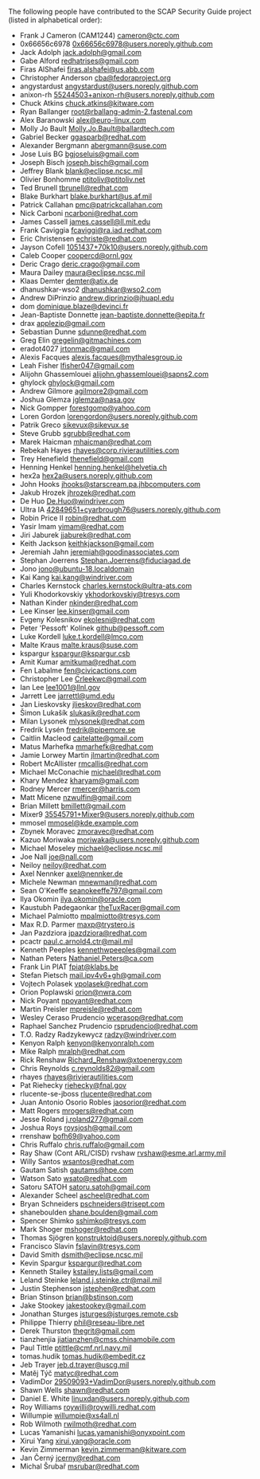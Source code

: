 <!---This file is generated using the contributors.py script. DO NOT MANUALLY EDIT!!!!
Last Modified: 2020-05-15 09:43
--->

The following people have contributed to the SCAP Security Guide project
(listed in alphabetical order):

* Frank J Cameron (CAM1244) <cameron@ctc.com>
* 0x66656c6978 <0x66656c6978@users.noreply.github.com>
* Jack Adolph <jack.adolph@gmail.com>
* Gabe Alford <redhatrises@gmail.com>
* Firas AlShafei <firas.alshafei@us.abb.com>
* Christopher Anderson <cba@fedoraproject.org>
* angystardust <angystardust@users.noreply.github.com>
* anixon-rh <55244503+anixon-rh@users.noreply.github.com>
* Chuck Atkins <chuck.atkins@kitware.com>
* Ryan Ballanger <root@rballang-admin-2.fastenal.com>
* Alex Baranowski <alex@euro-linux.com>
* Molly Jo Bault <Molly.Jo.Bault@ballardtech.com>
* Gabriel Becker <ggasparb@redhat.com>
* Alexander Bergmann <abergmann@suse.com>
* Jose Luis BG <bgjoseluis@gmail.com>
* Joseph Bisch <joseph.bisch@gmail.com>
* Jeffrey Blank <blank@eclipse.ncsc.mil>
* Olivier Bonhomme <ptitoliv@ptitoliv.net>
* Ted Brunell <tbrunell@redhat.com>
* Blake Burkhart <blake.burkhart@us.af.mil>
* Patrick Callahan <pmc@patrickcallahan.com>
* Nick Carboni <ncarboni@redhat.com>
* James Cassell <james.cassell@ll.mit.edu>
* Frank Caviggia <fcaviggi@ra.iad.redhat.com>
* Eric Christensen <echriste@redhat.com>
* Jayson Cofell <1051437+70k10@users.noreply.github.com>
* Caleb Cooper <coopercd@ornl.gov>
* Deric Crago <deric.crago@gmail.com>
* Maura Dailey <maura@eclipse.ncsc.mil>
* Klaas Demter <demter@atix.de>
* dhanushkar-wso2 <dhanushkar@wso2.com>
* Andrew DiPrinzio <andrew.diprinzio@jhuapl.edu>
* dom <dominique.blaze@devinci.fr>
* Jean-Baptiste Donnette <jean-baptiste.donnette@epita.fr>
* drax <applezip@gmail.com>
* Sebastian Dunne <sdunne@redhat.com>
* Greg Elin <gregelin@gitmachines.com>
* eradot4027 <jrtonmac@gmail.com>
* Alexis Facques <alexis.facques@mythalesgroup.io>
* Leah Fisher <lfisher047@gmail.com>
* Alijohn Ghassemlouei <alijohn.ghassemlouei@sapns2.com>
* ghylock <ghylock@gmail.com>
* Andrew Gilmore <agilmore2@gmail.com>
* Joshua Glemza <jglemza@nasa.gov>
* Nick Gompper <forestgomp@yahoo.com>
* Loren Gordon <lorengordon@users.noreply.github.com>
* Patrik Greco <sikevux@sikevux.se>
* Steve Grubb <sgrubb@redhat.com>
* Marek Haicman <mhaicman@redhat.com>
* Rebekah Hayes <rhayes@corp.rivierautilities.com>
* Trey Henefield <thenefield@gmail.com>
* Henning Henkel <henning.henkel@helvetia.ch>
* hex2a <hex2a@users.noreply.github.com>
* John Hooks <jhooks@starscream.pa.jhbcomputers.com>
* Jakub Hrozek <jhrozek@redhat.com>
* De Huo <De.Huo@windriver.com>
* Ultra IA <42849651+cyarbrough76@users.noreply.github.com>
* Robin Price II <robin@redhat.com>
* Yasir Imam <yimam@redhat.com>
* Jiri Jaburek <jjaburek@redhat.com>
* Keith Jackson <keithkjackson@gmail.com>
* Jeremiah Jahn <jeremiah@goodinassociates.com>
* Stephan Joerrens <Stephan.Joerrens@fiduciagad.de>
* Jono <jono@ubuntu-18.localdomain>
* Kai Kang <kai.kang@windriver.com>
* Charles Kernstock <charles.kernstock@ultra-ats.com>
* Yuli Khodorkovskiy <ykhodorkovskiy@tresys.com>
* Nathan Kinder <nkinder@redhat.com>
* Lee Kinser <lee.kinser@gmail.com>
* Evgeny Kolesnikov <ekolesni@redhat.com>
* Peter 'Pessoft' Kolínek <github@pessoft.com>
* Luke Kordell <luke.t.kordell@lmco.com>
* Malte Kraus <malte.kraus@suse.com>
* kspargur <kspargur@kspargur.csb>
* Amit Kumar <amitkuma@redhat.com>
* Fen Labalme <fen@civicactions.com>
* Christopher Lee <Crleekwc@gmail.com>
* Ian Lee <lee1001@llnl.gov>
* Jarrett Lee <jarrettl@umd.edu>
* Jan Lieskovsky <jlieskov@redhat.com>
* Šimon Lukašík <slukasik@redhat.com>
* Milan Lysonek <mlysonek@redhat.com>
* Fredrik Lysén <fredrik@pipemore.se>
* Caitlin Macleod <caitelatte@gmail.com>
* Matus Marhefka <mmarhefk@redhat.com>
* Jamie Lorwey Martin <jlmartin@redhat.com>
* Robert McAllister <rmcallis@redhat.com>
* Michael McConachie <michael@redhat.com>
* Khary Mendez <kharyam@gmail.com>
* Rodney Mercer <rmercer@harris.com>
* Matt Micene <nzwulfin@gmail.com>
* Brian Millett <bmillett@gmail.com>
* Mixer9 <35545791+Mixer9@users.noreply.github.com>
* mmosel <mmosel@kde.example.com>
* Zbynek Moravec <zmoravec@redhat.com>
* Kazuo Moriwaka <moriwaka@users.noreply.github.com>
* Michael Moseley <michael@eclipse.ncsc.mil>
* Joe Nall <joe@nall.com>
* Neiloy <neiloy@redhat.com>
* Axel Nennker <axel@nennker.de>
* Michele Newman <mnewman@redhat.com>
* Sean O'Keeffe <seanokeeffe797@gmail.com>
* Ilya Okomin <ilya.okomin@oracle.com>
* Kaustubh Padegaonkar <theTuxRacer@gmail.com>
* Michael Palmiotto <mpalmiotto@tresys.com>
* Max R.D. Parmer <maxp@trystero.is>
* Jan Pazdziora <jpazdziora@redhat.com>
* pcactr <paul.c.arnold4.ctr@mail.mil>
* Kenneth Peeples <kennethwpeeples@gmail.com>
* Nathan Peters <Nathaniel.Peters@ca.com>
* Frank Lin PIAT <fpiat@klabs.be>
* Stefan Pietsch <mail.ipv4v6+gh@gmail.com>
* Vojtech Polasek <vpolasek@redhat.com>
* Orion Poplawski <orion@nwra.com>
* Nick Poyant <npoyant@redhat.com>
* Martin Preisler <mpreisle@redhat.com>
* Wesley Ceraso Prudencio <wcerasop@redhat.com>
* Raphael Sanchez Prudencio <rsprudencio@redhat.com>
* T.O. Radzy Radzykewycz <radzy@windriver.com>
* Kenyon Ralph <kenyon@kenyonralph.com>
* Mike Ralph <mralph@redhat.com>
* Rick Renshaw <Richard_Renshaw@xtoenergy.com>
* Chris Reynolds <c.reynolds82@gmail.com>
* rhayes <rhayes@rivierautilities.com>
* Pat Riehecky <riehecky@fnal.gov>
* rlucente-se-jboss <rlucente@redhat.com>
* Juan Antonio Osorio Robles <jaosorior@redhat.com>
* Matt Rogers <mrogers@redhat.com>
* Jesse Roland <j.roland277@gmail.com>
* Joshua Roys <roysjosh@gmail.com>
* rrenshaw <bofh69@yahoo.com>
* Chris Ruffalo <chris.ruffalo@gmail.com>
* Ray Shaw (Cont ARL/CISD) rvshaw <rvshaw@esme.arl.army.mil>
* Willy Santos <wsantos@redhat.com>
* Gautam Satish <gautams@hpe.com>
* Watson Sato <wsato@redhat.com>
* Satoru SATOH <satoru.satoh@gmail.com>
* Alexander Scheel <ascheel@redhat.com>
* Bryan Schneiders <pschneiders@trisept.com>
* shaneboulden <shane.boulden@gmail.com>
* Spencer Shimko <sshimko@tresys.com>
* Mark Shoger <mshoger@redhat.com>
* Thomas Sjögren <konstruktoid@users.noreply.github.com>
* Francisco Slavin <fslavin@tresys.com>
* David Smith <dsmith@eclipse.ncsc.mil>
* Kevin Spargur <kspargur@redhat.com>
* Kenneth Stailey <kstailey.lists@gmail.com>
* Leland Steinke <leland.j.steinke.ctr@mail.mil>
* Justin Stephenson <jstephen@redhat.com>
* Brian Stinson <brian@bstinson.com>
* Jake Stookey <jakestookey@gmail.com>
* Jonathan Sturges <jsturges@jsturges.remote.csb>
* Philippe Thierry <phil@reseau-libre.net>
* Derek Thurston <thegrit@gmail.com>
* tianzhenjia <jiatianzhen@cmss.chinamobile.com>
* Paul Tittle <ptittle@cmf.nrl.navy.mil>
* tomas.hudik <tomas.hudik@embedit.cz>
* Jeb Trayer <jeb.d.trayer@uscg.mil>
* Matěj Týč <matyc@redhat.com>
* VadimDor <29509093+VadimDor@users.noreply.github.com>
* Shawn Wells <shawn@redhat.com>
* Daniel E. White <linuxdan@users.noreply.github.com>
* Roy Williams <roywilli@roywilli.redhat.com>
* Willumpie <willumpie@xs4all.nl>
* Rob Wilmoth <rwilmoth@redhat.com>
* Lucas Yamanishi <lucas.yamanishi@onyxpoint.com>
* Xirui Yang <xirui.yang@oracle.com>
* Kevin Zimmerman <kevin.zimmerman@kitware.com>
* Jan Černý <jcerny@redhat.com>
* Michal Šrubař <msrubar@redhat.com>
